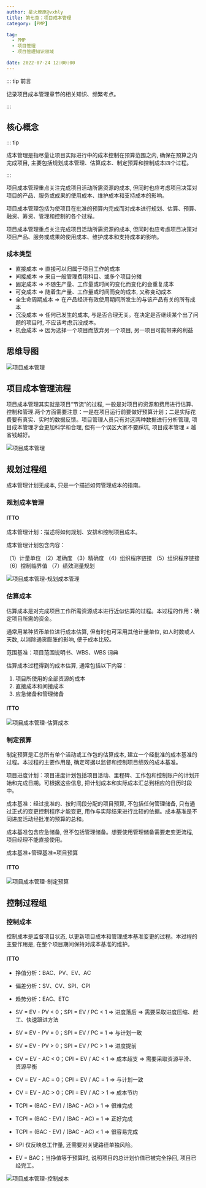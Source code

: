 ```yaml
---
author: 星火燎原@vxhly
title: 第七章：项目成本管理
category: [PMP]

tag:
  - PMP
  - 项目管理
  - 项目管理知识领域

date: 2022-07-24 12:00:00
---
```


::: tip 前言

记录项目成本管理章节的相关知识、频繁考点。

:::

<!-- more -->

## 核心概念

::: tip

成本管理是指尽量让项目实际进行中的成本控制在预算范围之内, 确保在预算之内完成项目, 主要包括规划成本管理、估算成本、制定预算和控制成本四个过程。

:::

项目成本管理重点关注完成项目活动所需资源的成本, 但同时也应考虑项目决策对项目的产品、服务或成果的使用成本、维护成本和支持成本的影响。

项目成本管理包括为使项目在批准的预算内完成而对成本进行规划、估算、预算、融资、筹资、管理和控制的各个过程。

项目成本管理重点关注完成项目活动所需资源的成本, 但同时也应考虑项目决策对项目产品、服务或成果的使用成本、维护成本和支持成本的影响。

### 成本类型

- 直接成本 => 直接可以归属于项目工作的成本
- 间接成本 => 来自一般管理费用科目、或多个项目分摊
- 固定成本 => 不随生产量、工作量或时间的变化而变化的会重复成本
- 可变成本 => 随着生产量、工作量或时间而变的成本, 又称变动成本
- 全生命周期成本 => 在产品经济有效使用期间所发生的与该产品有关的所有成本
- 沉没成本 => 任何已发生的成本, 与是否合理无关。在决定是否继续某个出了问题的项目时, 不应该考虑沉没成本。
- 机会成本 => 因为选择一个项目而放弃另一个项目, 另一项目可能带来的利益

## 思维导图

![项目成本管理](/assets/project-cost-management.png)

## 项目成本管理流程

项目成本管理其实就是项目“节流”的过程,
一般是对项目的资源和费用进行估算、控制和管理.两个方面需要注意：一是在项目运行前要做好预算计划；二是实际花费要有真实、实时的数据反馈。项目管理人员只有对这两种数据进行分析管理,
项目成本管理才会更加科学和合理, 但有一个误区大家不要踩坑, 项目成本管理 ≠ 越省钱越好。

![项目成本管理](/assets/project-cost-management-0.png)

## 规划过程组

成本管理计划无成本, 只是一个描述如何管理成本的指南。

### 规划成本管理

#### ITTO

成本管理计划：描述将如何规划、安排和控制项目成本。

成本管理计划包含内容：

（1）计量单位
（2）准确度
（3）精确度
（4）组织程序链接
（5）组织程序链接
（6）控制临界值
（7）绩效测量规划

![项目成本管理-规划成本管理](/assets/project-cost-management-1.png)

### 估算成本

估算成本是对完成项目工作所需资源成本进行近似估算的过程。本过程的作用：确定项目所需的资金。

通常用某种货币单位进行成本估算, 但有时也可采用其他计量单位, 如人时数或人天数, 以消除通货膨胀的影响, 便于成本比较。

范围基准：项目范围说明书、WBS、WBS 词典

估算成本过程得到的成本估算, 通常包括以下内容：

1. 项目所使用的全部资源的成本
2. 直接成本和间接成本
3. 应急储备和管理储备

#### ITTO

![项目成本管理-估算成本](/assets/project-cost-management-2.png)

### 制定预算

制定预算是汇总所有单个活动或工作包的估算成本, 建立一个经批准的成本基准的过程。本过程的主要作用是, 确定可据以监督和控制项目绩效的成本基准。

项目进度计划：项目进度计划包括项目活动、里程碑、工作包和控制账户的计划开始和完成日期。可根据这些信息, 把计划成本和实际成本汇总到相应的日历时段中。

成本基准：经过批准的、按时间段分配的项目预算, 不包括任何管理储备, 只有通过正式的变更控制程序才能变更,
用作与实际结果进行比较的依据。成本基准是不同进度活动经批准的预算的总和。

成本基准包含应急储备, 但不包括管理储备。想要使用管理储备需要走变更流程, 项目经理不能直接使用。

成本基准+管理基准=项目预算

#### ITTO

![项目成本管理-制定预算](/assets/project-cost-management-3.png)

## 控制过程组

### 控制成本

控制成本是监督项目状态, 以更新项目成本和管理成本基准变更的过程。本过程的主要作用是, 在整个项目期间保持对成本基准的维护。

#### ITTO

- 挣值分析：BAC、PV、EV、AC
- 偏差分析：SV、CV、SPI、CPI
- 趋势分析：EAC、ETC

- SV = EV - PV < 0；SPI = EV / PC < 1 => 进度落后 => 需要采取进度压缩、赶工、快速跟进方法
- SV = EV - PV = 0；SPI = EV / PC = 1 => 与计划一致
- SV = EV - PV > 0；SPI = EV / PC > 1 => 进度提前

- CV = EV - AC < 0；CPI = EV / AC < 1 => 成本超支 => 需要采取资源平滑、资源平衡
- CV = EV - AC = 0；CPI = EV / AC = 1 => 与计划一致
- CV = EV - AC > 0；CPI = EV / AC > 1 => 成本节约

- TCPI = (BAC - EV) / (BAC - AC) > 1 => 很难完成
- TCPI = (BAC - EV) / (BAC - AC) = 1 => 正好完成
- TCPI = (BAC - EV) / (BAC - AC) < 1 => 很容易完成

- SPI 仅反映总工作量, 还需要对关键路径单独风险。
- EV = BAC；当挣值等于预算时, 说明项目的总计划价值已被完全挣回, 项目已经完工。

![项目成本管理-控制成本](/assets/project-cost-management-4.png)
